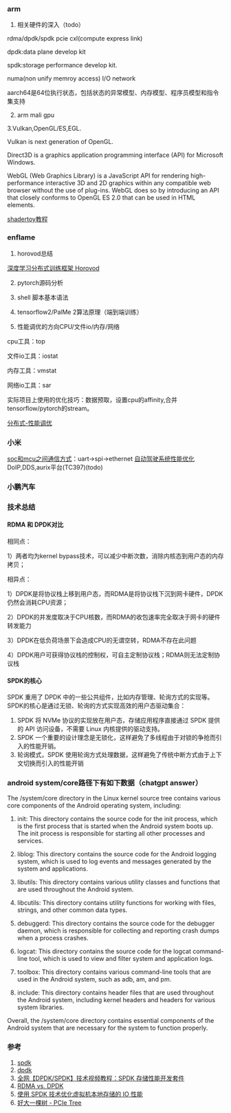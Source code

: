 ### arm

1. 相关硬件的深入（todo）

rdma/dpdk/spdk pcie cxl(compute express link)

dpdk:data plane develop kit

spdk:storage performance develop kit.

numa(non unify memroy access)   I/O network

aarch64是64位执行状态，包括状态的异常模型、内存模型、程序员模型和指令集支持

2. arm mali gpu

3.Vulkan,OpenGL/ES,EGL.

Vulkan is next generation of OpenGL.

Direct3D is a graphics application programming interface (API) for Microsoft Windows.

WebGL (Web Graphics Library) is a JavaScript API for rendering high-performance interactive 3D and 2D graphics within any compatible web browser without the use of plug-ins. WebGL does so by introducing an API that closely conforms to OpenGL ES 2.0 that can be used in HTML <canvas> elements.

[shadertoy教程](https://vosaica.github.io/2020/08/07/Shadertoy_vol1/)

### enflame

1. horovod总结

[深度学习分布式训练框架 Horovod](https://www.cnblogs.com/rossiXYZ/p/14856464.html)

2. pytorch源码分析

3. shell 脚本基本语法

4. tensorflow2/PalMe 2算法原理（端到端训练）

5. 性能调优的方向CPU/文件io/内存/网络

cpu工具：top

文件io工具：iostat

内存工具：vmstat

网络io工具：sar

实际项目上使用的优化技巧：数据预取，设置cpu的affinity,合并tensorflow/pytorch的stream。


[分布式-性能调优](https://zhuanlan.zhihu.com/p/397896543)

### 小米

[soc和mcu之间通信方式](https://zhuanlan.zhihu.com/p/599146849)：uart->spi->ethernet 
[自动驾驶系统性能优化](https://zhuanlan.zhihu.com/p/63125847)
DoIP,DDS,aurix平台(TC397)(todo)

### 小鹏汽车

### 技术总结
#### RDMA 和 DPDK对比

相同点：

1）两者均为kernel bypass技术，可以减少中断次数，消除内核态到用户态的内存拷贝；

相异点：

1）DPDK是将协议栈上移到用户态，而RDMA是将协议栈下沉到网卡硬件，DPDK仍然会消耗CPU资源；

2）DPDK的并发度取决于CPU核数，而RDMA的收包速率完全取决于网卡的硬件转发能力

3）DPDK在低负荷场景下会造成CPU的无谓空转，RDMA不存在此问题

4）DPDK用户可获得协议栈的控制权，可自主定制协议栈；RDMA则无法定制协议栈

#### SPDK的核心

SPDK 重用了 DPDK 中的一些公共组件，比如内存管理、轮询方式的实现等。SPDK的核心是通过无锁、轮询的方式实现高效的用户态驱动集合：

1. SPDK 将 NVMe 协议的实现放在用户态，存储应用程序直接通过 SPDK 提供的 API 访问设备，不需要 Linux 内核提供的驱动支持。
2. SPDK 一个重要的设计理念是无锁化，这样避免了多线程由于对锁的争抢而引入的性能开销。
3. 轮询模式，SPDK 使用轮询方式处理数据，这样避免了传统中断方式由于上下文切换而引入的性能开销

### android system/core路径下有如下数据（chatgpt answer）

The /system/core directory in the Linux kernel source tree contains various core components of the Android operating system, including:

1. init: This directory contains the source code for the init process, which is the first process that is started when the Android system boots up. The init process is responsible for starting all other processes and services.

2. liblog: This directory contains the source code for the Android logging system, which is used to log events and messages generated by the system and applications.

3. libutils: This directory contains various utility classes and functions that are used throughout the Android system.

4. libcutils: This directory contains utility functions for working with files, strings, and other common data types.

5. debuggerd: This directory contains the source code for the debugger daemon, which is responsible for collecting and reporting crash dumps when a process crashes.

6. logcat: This directory contains the source code for the logcat command-line tool, which is used to view and filter system and application logs.

7. toolbox: This directory contains various command-line tools that are used in the Android system, such as adb, am, and pm.

8. include: This directory contains header files that are used throughout the Android system, including kernel headers and headers for various system libraries.

Overall, the /system/core directory contains essential components of the Android system that are necessary for the system to function properly.

### 参考

1. [spdk](https://github.com/spdk/spdk)
2. [dpdk](https://github.com/DPDK/dpdk)
3. [全网【DPDK/SPDK】技术视频教程：SPDK 存储性能开发套件](https://www.bilibili.com/video/BV1ZD4y1r7qW/?spm_id_from=333.337.search-card.all.click&vd_source=bce36a62109c7c14e5d27e3a9df82a18)
4. [RDMA vs. DPDK](https://www.jianshu.com/p/09b4b756b833)
5. [使用 SPDK 技术优化虚拟机本地存储的 IO 性能](https://blog.didiyun.com/index.php/2018/12/20/spdk-io/)
6. [好大一棵树 - PCIe Tree](https://mp.weixin.qq.com/s?__biz=MzU4MTczMDg1Nw==&mid=2247483660&idx=1&sn=c3f0da07f82685a1c09f176efb4fb695&chksm=fd42564aca35df5c358f3744cb784d6af8ee2993fa5a740eaeb44c3579e3f0c62d217e753477&scene=178&cur_album_id=1337043626001661952#rd)